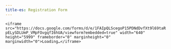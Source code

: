 ```yaml
---
title-es: Registration Form
---
```

`<iframe src="https://docs.google.com/forms/d/e/1FAIpQLScegoP15PDNdDvfXt9l69taRpELySDLUmP_VMpFOvgqfI6hUA/viewform?embedded=true" width="640" height="5999" frameborder="0" marginheight="0" marginwidth="0">Loading…</iframe>`